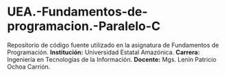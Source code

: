 # UEA.-Fundamentos-de-programacion.-Paralelo-C
Repositorio de código fuente utilizado en la asignatura de Fundamentos de Programación.                                                                                                                                     **Institución:** Universidad Estatal Amazónica.                                                                                                                                                                                  **Carrera:** Ingeniería en Tecnologías de la Información.                                                                                                                                                                    **Docente:** Mgs. Lenin Patricio Ochoa Carrión.
